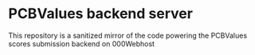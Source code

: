 # PCBValues backend server

This repository is a sanitized mirror of the code powering the PCBValues scores
submission backend on 000Webhost
